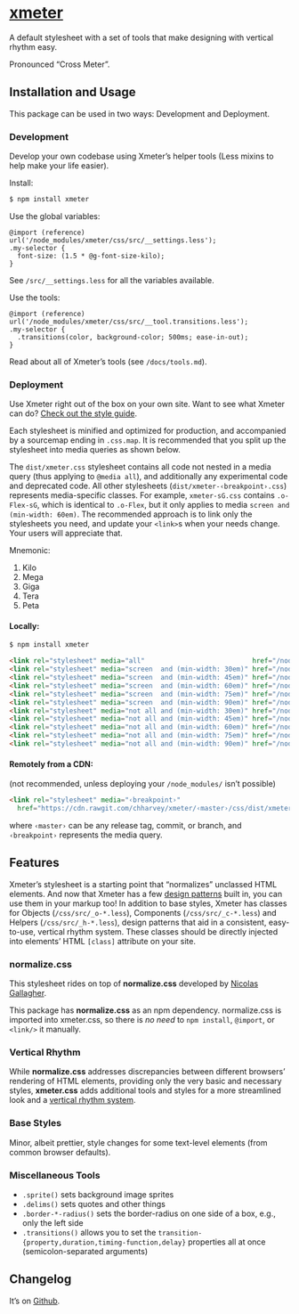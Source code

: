 # [xmeter](https://chharvey.github.io/xmeter/)
A default stylesheet with a set of tools that make designing with vertical rhythm easy.

Pronounced “Cross Meter”.


## Installation and Usage

This package can be used in two ways: Development and Deployment.

### Development

Develop your own codebase using Xmeter’s helper tools (Less mixins to help make your life easier).

Install:
```bash
$ npm install xmeter
```

Use the global variables:
```less
@import (reference) url('/node_modules/xmeter/css/src/__settings.less');
.my-selector {
  font-size: (1.5 * @g-font-size-kilo);
}
```
See `/src/__settings.less` for all the variables available.

Use the tools:
```less
@import (reference) url('/node_modules/xmeter/css/src/__tool.transitions.less');
.my-selector {
  .transitions(color, background-color; 500ms; ease-in-out);
}
```
Read about all of Xmeter’s tools (see `/docs/tools.md`).

### Deployment

Use Xmeter right out of the box on your own site.
Want to see what Xmeter can do? [Check out the style guide](http://chharvey.github.io/xmeter/docs/styleguide/).

Each stylesheet is minified and optimized for production, and accompanied by a sourcemap ending in `.css.map`.
It is recommended that you split up the stylesheet into media queries as shown below.

The `dist/xmeter.css` stylesheet contains all code not nested in a media query
(thus applying to `@media all`), and additionally any experimental code and deprecated code.
All other stylesheets (`dist/xmeter-‹breakpoint›.css`) represents media-specific classes.
For example, `xmeter-sG.css` contains `.o-Flex-sG`, which is identical to `.o-Flex`,
but it only applies to media `screen and (min-width: 60em)`.
The recommended approach is to link only the stylesheets you need, and update your `<link>`s when your needs change.
Your users will appreciate that.

Mnemonic:
1. Kilo
2. Mega
3. Giga
4. Tera
5. Peta

#### Locally:
```bash
$ npm install xmeter
```
```html
<link rel="stylesheet" media="all"                           href="/node_modules/xmeter/css/dist/xmeter.css"/>
<link rel="stylesheet" media="screen  and (min-width: 30em)" href="/node_modules/xmeter/css/dist/xmeter-sK.css"/>
<link rel="stylesheet" media="screen  and (min-width: 45em)" href="/node_modules/xmeter/css/dist/xmeter-sM.css"/>
<link rel="stylesheet" media="screen  and (min-width: 60em)" href="/node_modules/xmeter/css/dist/xmeter-sG.css"/>
<link rel="stylesheet" media="screen  and (min-width: 75em)" href="/node_modules/xmeter/css/dist/xmeter-sT.css"/>
<link rel="stylesheet" media="screen  and (min-width: 90em)" href="/node_modules/xmeter/css/dist/xmeter-sP.css"/>
<link rel="stylesheet" media="not all and (min-width: 30em)" href="/node_modules/xmeter/css/dist/xmeter-nK.css"/>
<link rel="stylesheet" media="not all and (min-width: 45em)" href="/node_modules/xmeter/css/dist/xmeter-nM.css"/>
<link rel="stylesheet" media="not all and (min-width: 60em)" href="/node_modules/xmeter/css/dist/xmeter-nG.css"/>
<link rel="stylesheet" media="not all and (min-width: 75em)" href="/node_modules/xmeter/css/dist/xmeter-nT.css"/>
<link rel="stylesheet" media="not all and (min-width: 90em)" href="/node_modules/xmeter/css/dist/xmeter-nP.css"/>
```

#### Remotely from a CDN:
(not recommended, unless deploying your `/node_modules/` isn’t possible)

```html
<link rel="stylesheet" media="‹breakpoint›"
  href="https://cdn.rawgit.com/chharvey/xmeter/‹master›/css/dist/xmeter‹breakpoint›.css"/>
```
where `‹master›` can be any release tag, commit, or branch, and `‹breakpoint›` represents the media query.


## Features

Xmeter’s stylesheet is a starting point that “normalizes” unclassed HTML elements.
And now that Xmeter has a few [design patterns](http://chharvey.github.io/xmeter/docs/styleguide/) built in, you can use them in your markup too!
In addition to base styles, Xmeter has classes for Objects (`/css/src/_o-*.less`), Components (`/css/src/_c-*.less`) and Helpers (`/css/src/_h-*.less`),
design patterns that aid in a consistent, easy-to-use, vertical rhythm system.
These classes should be directly injected into elements’ HTML `[class]` attribute on your site.

### normalize.css

This stylesheet rides on top of **normalize.css** developed by
[Nicolas Gallagher](http://necolas.github.io/normalize.css/).

This package has **normalize.css** as an npm dependency.
normalize.css is imported into xmeter.css, so there is *no need* to
`npm install`, `@import`, or `<link/>` it manually.

### Vertical Rhythm

While **normalize.css** addresses discrepancies between different browsers’
rendering of HTML elements, providing only the very basic and necessary styles,
**xmeter.css** adds additional tools and styles for a more streamlined look and a
[vertical rhythm system](https://github.com/chharvey/xmeter/wiki/Vertical-Rhythm).

### Base Styles

Minor, albeit prettier, style changes for some text-level elements (from common browser defaults).

### Miscellaneous Tools
- `.sprite()` sets background image sprites
- `.delims()` sets quotes and other things
- `.border-*-radius()` sets the border-radius on one side of a box, e.g., only the left side
- `.transitions()` allows you to set the
  `transition-{property,duration,timing-function,delay}` properties all at once (semicolon-separated arguments)


## Changelog

It’s on [Github](https://github.com/chharvey/xmeter/releases).
